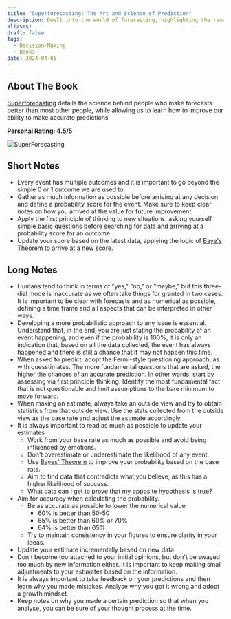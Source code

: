 ```yaml
---
title: "Superforecasting: The Art and Science of Prediction"
description: Dwell into the world of forecasting, highlighting the remarkable abilities of "Superforecasters", outperforming experts in predictions
aliases: 
draft: false
tags:
  - Decision-Making
  - Books
date: 2024-04-05
---
```


## About The Book

[Superforecasting](https://amzn.to/3T23bq3j) details the science behind people who make forecasts better than most other people, while allowing us to learn how to improve our ability to make accurate predictions

**Personal Rating: 4.5/5**


![SuperForecasting](https://i.imgur.com/THn9WZD.png)

## Short Notes

- Every event has multiple outcomes and it is important to go beyond the simple 0 or 1 outcome we are used to.
- Gather as much information as possible before arriving at any decision and define a probability score for the event. Make sure to keep clear notes on how you arrived at the value for future improvement.
- Apply the first principle of thinking to new situations, asking yourself simple basic questions before searching for data and arriving at a probability score for an outcome.
- Update your score based on the latest data, applying the logic of [Baye's Theorem ](https://en.wikipedia.org/wiki/Bayes%27_theorem)to arrive at a new score.

## Long Notes

- Humans tend to think in terms of "yes," "no," or "maybe," but this three-dial mode is inaccurate as we often take things for granted in two cases. It is important to be clear with forecasts and as numerical as possible, defining a time frame and all aspects that can be interpreted in other ways.
- Developing a more probabilistic approach to any issue is essential. Understand that, in the end, you are just stating the probability of an event happening, and even if the probability is 100%, it is only an indication that, based on all the data collected, the event has always happened and there is still a chance that it may not happen this time.
- When asked to predict, adopt the Fermi-style questioning approach, as with guesstimates. The more fundamental questions that are asked, the higher the chances of an accurate prediction. In other words, start by assessing via first principle thinking. Identify the most fundamental fact that is not questionable and limit assumptions to the bare minimum to move forward.
- When making an estimate, always take an outside view and try to obtain statistics from that outside view. Use the stats collected from the outside view as the base rate and adjust the estimate accordingly.
- It is always important to read as much as possible to update your estimates
  - Work from your base rate as much as possible and avoid being influenced by emotions.
  - Don't overestimate or underestimate the likelihood of any event.
  - Use [Bayes' Theorem](https://en.wikipedia.org/wiki/Bayes%27_theorem) to improve your probability based on the base rate.
  - Aim to find data that contradicts what you believe, as this has a higher likelihood of success.
  - What data can I get to prove that my opposite hypothesis is true?
- Aim for accuracy when calculating the probability.
  - Be as accurate as possible to lower the numerical value
    - 60% is better than 50-50
    - 65% is better than 60% or 70%
    - 64% is better than 65%
  - Try to maintain consistency in your figures to ensure clarity in your ideas.
- Update your estimate incrementally based on new data.
- Don't become too attached to your initial opinions, but don't be swayed too much by new information either. It is important to keep making small adjustments to your estimates based on the information.
- It is always important to take feedback on your predictions and then learn why you made mistakes. Analyse why you got it wrong and adopt a growth mindset.
- Keep notes on why you made a certain prediction so that when you analyse, you can be sure of your thought process at the time.
